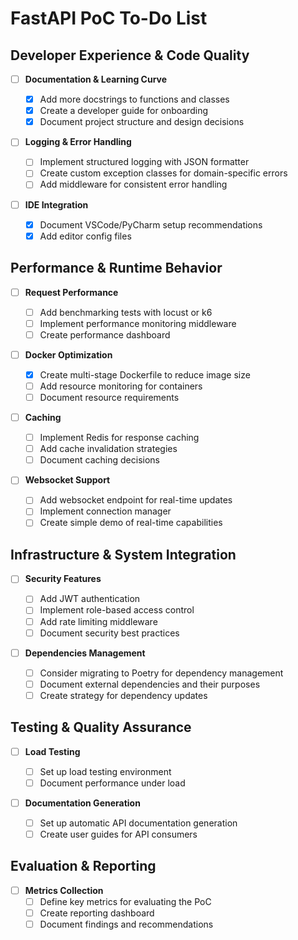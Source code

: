 # FastAPI PoC To-Do List

## Developer Experience & Code Quality

- [ ] **Documentation & Learning Curve**

  - [x] Add more docstrings to functions and classes
  - [x] Create a developer guide for onboarding
  - [x] Document project structure and design decisions

- [ ] **Logging & Error Handling**

  - [ ] Implement structured logging with JSON formatter
  - [ ] Create custom exception classes for domain-specific errors
  - [ ] Add middleware for consistent error handling

- [ ] **IDE Integration**
  - [x] Document VSCode/PyCharm setup recommendations
  - [x] Add editor config files

## Performance & Runtime Behavior

- [ ] **Request Performance**

  - [ ] Add benchmarking tests with locust or k6
  - [ ] Implement performance monitoring middleware
  - [ ] Create performance dashboard

- [ ] **Docker Optimization**

  - [x] Create multi-stage Dockerfile to reduce image size
  - [ ] Add resource monitoring for containers
  - [ ] Document resource requirements

- [ ] **Caching**

  - [ ] Implement Redis for response caching
  - [ ] Add cache invalidation strategies
  - [ ] Document caching decisions

- [ ] **Websocket Support**
  - [ ] Add websocket endpoint for real-time updates
  - [ ] Implement connection manager
  - [ ] Create simple demo of real-time capabilities

## Infrastructure & System Integration

- [ ] **Security Features**

  - [ ] Add JWT authentication
  - [ ] Implement role-based access control
  - [ ] Add rate limiting middleware
  - [ ] Document security best practices

- [ ] **Dependencies Management**
  - [ ] Consider migrating to Poetry for dependency management
  - [ ] Document external dependencies and their purposes
  - [ ] Create strategy for dependency updates

## Testing & Quality Assurance

- [ ] **Load Testing**

  - [ ] Set up load testing environment
  - [ ] Document performance under load

- [ ] **Documentation Generation**
  - [ ] Set up automatic API documentation generation
  - [ ] Create user guides for API consumers

## Evaluation & Reporting

- [ ] **Metrics Collection**
  - [ ] Define key metrics for evaluating the PoC
  - [ ] Create reporting dashboard
  - [ ] Document findings and recommendations
